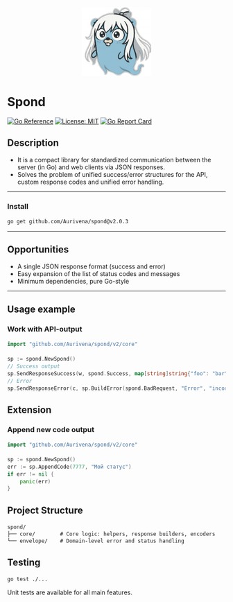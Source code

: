<p align="center">
  <img src="assets/logo.png" alt="Spond Logo" width="160" height="160"/>
</p>

# Spond
[![Go Reference](https://pkg.go.dev/badge/github.com/Aurivena/spond.svg)](https://pkg.go.dev/github.com/Aurivena/spond)
[![License: MIT](https://img.shields.io/badge/License-MIT-yellow.svg)](LICENSE)
[![Go Report Card](https://goreportcard.com/badge/github.com/Aurivena/spond)](https://goreportcard.com/report/github.com/Aurivena/spond)

## Description

- It is a compact library for standardized communication between the server (in Go) and web clients via JSON responses.
- Solves the problem of unified success/error structures for the API, custom response codes and unified error handling.

---

### Install

```bash
go get github.com/Aurivena/spond@v2.0.3
```

---

## Opportunities

- A single JSON response format (success and error)
- Easy expansion of the list of status codes and messages
- Minimum dependencies, pure Go-style

---

## Usage example
### Work with API-output

```go
import "github.com/Aurivena/spond/v2/core"

sp := spond.NewSpond()
// Success output
sp.SendResponseSuccess(w, spond.Success, map[string]string{"foo": "bar"})
// Error
sp.SendResponseError(c, sp.BuildError(spond.BadRequest, "Error", "incorect data","Change pls their input data"))
````

## Extension
### Append new code output

```go
import "github.com/Aurivena/spond/v2/core"

sp := spond.NewSpond()
err := sp.AppendCode(7777, "Мой статус")
if err != nil {
    panic(err)
}
```
## Project Structure

```
spond/
├── core/        # Core logic: helpers, response builders, encoders
└── envelope/    # Domain-level error and status handling
```
## Testing

```bash
go test ./...
```
Unit tests are available for all main features.

